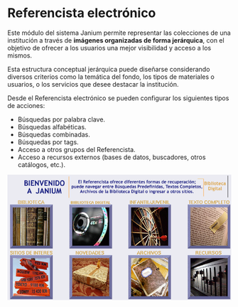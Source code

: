# Referencista electrónico

Este módulo del sistema Janium permite representar las colecciones de una institución a través de **imágenes organizadas de forma jerárquica**, con el objetivo de ofrecer a los usuarios una mejor visibilidad y acceso a los mismos.

Esta estructura conceptual jerárquica puede diseñarse considerando diversos criterios como la temática del fondo, los tipos de materiales o usuarios, o los servicios que desee destacar la institución.

Desde el Referencista electrónico se pueden configurar los siguientes tipos de acciones:

- Búsquedas por palabra clave.
- Búsquedas alfabéticas.
- Búsquedas combinadas.
- Búsquedas por tags.
- Acceso a otros grupos del Referencista.
- Acceso a recursos externos (bases de datos, buscadores, otros catálogos, etc.).

![](portada_referencista.png)